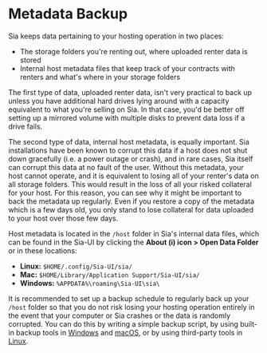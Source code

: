 # Metadata Backup

Sia keeps data pertaining to your hosting operation in two places:

* The storage folders you're renting out, where uploaded renter data is stored
* Internal host metadata files that keep track of your contracts with renters and what's where in your storage folders

The first type of data, uploaded renter data, isn't very practical to back up unless you have additional hard drives lying around with a capacity equivalent to what you're selling on Sia. In that case, you'd be better off setting up a mirrored volume with multiple disks to prevent data loss if a drive fails.

The second type of data, internal host metadata, is equally important. Sia installations have been known to corrupt this data if a host does not shut down gracefully (i.e. a power outage or crash), and in rare cases, Sia itself can corrupt this data at no fault of the user. Without this metadata, your host cannot operate, and it is equivalent to losing all of your renter's data on all storage folders. This would result in the loss of all your risked collateral for your host. For this reason, you can see why it might be important to back the metadata up regularly. Even if you restore a copy of the metadata which is a few days old, you only stand to lose collateral for data uploaded to your host over those few days.

Host metadata is located in the `/host` folder in Sia's internal data files, which can be found in the Sia-UI by clicking the **About (i) icon > Open Data Folder** or in these locations:

* **Linux:** `$HOME/.config/Sia-UI/sia/`
* **Mac:** `$HOME/Library/Application Support/Sia-UI/sia/`
* **Windows:** `%APPDATA%\roaming\Sia-UI\sia\`

It is recommended to set up a backup schedule to regularly back up your `/host` folder so that you do not risk losing your hosting operation entirely in the event that your computer or Sia crashes or the data is randomly corrupted. You can do this by writing a simple backup script, by using built-in backup tools in [Windows](https://support.microsoft.com/en-us/help/17127/windows-back-up-restore) and [macOS](https://support.apple.com/mac-backup), or by using third-party tools in [Linux](https://www.tecmint.com/linux-system-backup-tools/).
